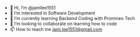 - 👋 Hi, I’m @jamilee1551
- 👀 I’m interested in Software Development 
- 🌱 I’m currently learning Backend Coding with Promineo Tech
- 💞️ I’m looking to collaborate on learning how to code
- 📫 How to reach me jami.lee1551@gmail.com 

<!---
jamilee1551/jamilee1551 is a ✨ special ✨ repository because its `README.md` (this file) appears on your GitHub profile.
You can click the Preview link to take a look at your changes.
--->
